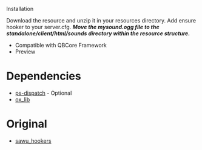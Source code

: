 Installation 

Download the resource and unzip it in your resources directory.
Add ensure hooker to your server.cfg.
***Move the mysound.ogg file to the standalone/client/html/sounds directory within the resource structure.***

* Compatible with QBCore Framework
* Preview 

# Dependencies
* [ps-dispatch](https://github.com/Project-Sloth/ps-dispatch) - Optional
* [ox_lib](https://github.com/overextended/ox_lib)

# Original
* [sawu_hookers](https://github.com/stianhje/sawu_hookers)
